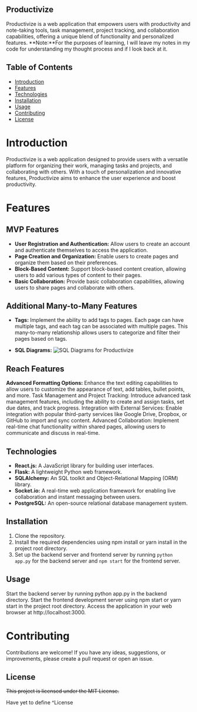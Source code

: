 ## Productivize

Productivize is a web application that empowers users with productivity and note-taking tools, task management, project tracking, and collaboration capabilities, offering a unique blend of functionality and personalized features.
 **Note:**For the purposes of learning, I will leave my notes in my code for understanding my thought process and if I look back at it.
## Table of Contents
- [Introduction](#introduction)
- [Features](#features)
- [Technologies](#technologies)
- [Installation](#installation)
- [Usage](#usage)
- [Contributing](#contributing)
- [License](#license)

# Introduction
Productivize is a web application designed to provide users with a versatile platform for organizing their work, managing tasks and projects, and collaborating with others. With a touch of personalization and innovative features, Productivize aims to enhance the user experience and boost productivity.

# Features

## MVP Features

- **User Registration and Authentication:** Allow users to create an account and authenticate themselves to access the application.
- **Page Creation and Organization:** Enable users to create pages and organize them based on their preferences.
- **Block-Based Content:** Support block-based content creation, allowing users to add various types of content to their pages.
- **Basic Collaboration:** Provide basic collaboration capabilities, allowing users to share pages and collaborate with others.

## Additional Many-to-Many Features

- **Tags:** Implement the ability to add tags to pages. Each page can have multiple tags, and each tag can be associated with multiple pages. This many-to-many relationship allows users to categorize and filter their pages based on tags.

- **SQL Diagrams:**
![SQL Diagrams for Productivize](https://github.com/jstellmacher/productivize/assets/86083839/e85d9b64-082d-4f31-ba76-9d07247f009f)
 
## Reach Features

**Advanced Formatting Options:** Enhance the text editing capabilities to allow users to customize the appearance of text, add tables, bullet points, and more.
Task Management and Project Tracking: Introduce advanced task management features, including the ability to create and assign tasks, set due dates, and track progress.
Integration with External Services: Enable integration with popular third-party services like Google Drive, Dropbox, or GitHub to import and sync content.
Advanced Collaboration: Implement real-time chat functionality within shared pages, allowing users to communicate and discuss in real-time.

## Technologies

- **React.js:** A JavaScript library for building user interfaces.
- **Flask:** A lightweight Python web framework.
- **SQLAlchemy:** An SQL toolkit and Object-Relational Mapping (ORM) library.
- **Socket.io:** A real-time web application framework for enabling live collaboration and instant messaging between users.
- **PostgreSQL:** An open-source relational database management system.

## Installation

1. Clone the repository.
2. Install the required dependencies using npm install or yarn install in the project root directory.
3. Set up the backend server and frontend server by running `python app.py` for the backend server and `npm start` for the frontend server.
## Usage

Start the backend server by running python app.py in the backend directory.
Start the frontend development server using npm start or yarn start in the project root directory.
Access the application in your web browser at http://localhost:3000.

# Contributing

Contributions are welcome! If you have any ideas, suggestions, or improvements, please create a pull request or open an issue.

## License

~~This project is licensed under the MIT License.~~

Have yet to define ^License
